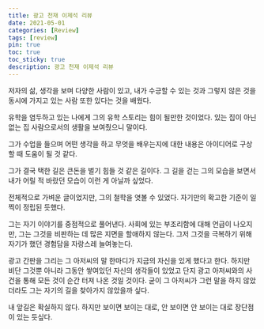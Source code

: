 ```yaml
---
title: 광고 천재 이제석 리뷰
date: 2021-05-01
categories: [Review]
tags: [review]
pin: true
toc: true
toc_sticky: true
description: 광고 천재 이제석 리뷰
---
```


저자의 삶, 생각을 보며 다양한 사람이 있고, 내가 수긍할 수 있는 것과 그렇지 않은 것을 동시에 가지고 있는 사람 또한 있다는 것을 배웠다.

유학을 염두하고 있는 나에게 그의 유학 스토리는 힘이 될만한 것이었다. 있는 집이 아닌 없는 집 사람으로서의 생활을 보여줬으니 말이다.

그가 수업을 들으며 어떤 생각을 하고 무엇을 배우는지에 대한 내용은 아이디어로 구상할 때 도움이 될 것 같다.

그가 결국 택한 길은 큰돈을 벌기 힘들 것 같은 길이다. 그 길을 걷는 그의 모습을 보면서 내가 어릴 적 바랐던 모습이 이런 게 아닐까 싶었다.

전체적으로 가벼운 글이었지만, 그의 철학을 엿볼 수 있었다. 자기만의 확고한 기준이 일찍이 정립된 듯했다.

그는 자기 이야기를 중점적으로 풀어낸다. 사회에 있는 부조리함에 대해 언급이 나오지만, 그는 그것을 비판하는 데 많은 지면을 할애하지 않는다. 그저 그것을 극복하기 위해 자기가 했던 경험담을 자랑스레 늘여놓는다.

광고 간판을 그리는 그 아저씨의 말 한마디가 지금의 자신을 있게 했다고 한다. 하지만 비단 그것뿐 아니라 그동안 쌓여있던 자신의 생각들이 있었고 단지 광고 아저씨와의 사건을 통해 모든 것이 순간 터져 나온 것일 것이다. 굳이 그 아저씨가 그런 말을 하지 않았더라도 그는 자기의 길을 찾아가지 않았을까 싶다.

내 앞길은 확실하지 않다. 하지만 보이면 보이는 대로, 안 보이면 안 보이는 대로 장단점이 있는 듯싶다.
